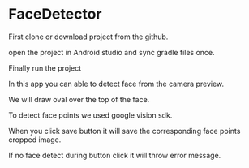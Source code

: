 # FaceDetector

First clone or download project from the github.

open the project in Android studio and sync gradle files once.

Finally run the project

In this app you can able to detect face from the camera preview.

We will draw oval over the top of the face.

To detect face points we used google vision sdk.

When you click save button it will save the corresponding face points cropped image.

If no face detect during button click it will throw error message.
